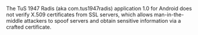The TuS 1947 Radis (aka com.tus1947radis) application 1.0 for Android does not verify X.509 certificates from SSL servers, which allows man-in-the-middle attackers to spoof servers and obtain sensitive information via a crafted certificate.